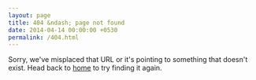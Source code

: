 ```yaml
---
layout: page
title: 404 &ndash; page not found
date: 2014-04-14 00:00:00 +0530
permalink: /404.html
---
```


<p>Sorry, we've misplaced that URL or it's pointing to something that doesn't exist. Head back to <a href="/">home</a> to try finding it again.</p>

